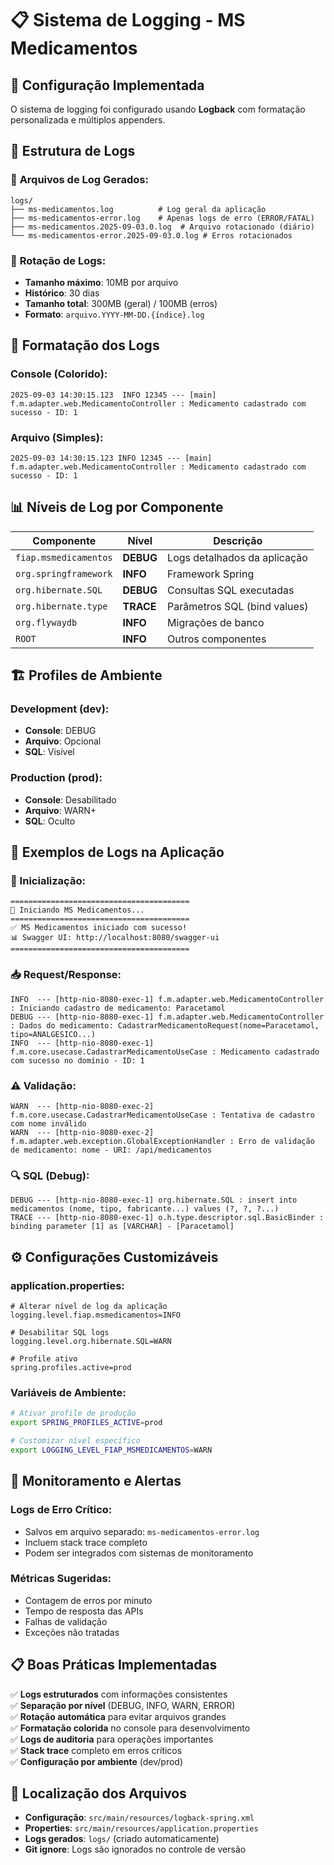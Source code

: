 # 📋 Sistema de Logging - MS Medicamentos

## 🎯 Configuração Implementada

O sistema de logging foi configurado usando **Logback** com formatação personalizada e múltiplos appenders.

## 📁 Estrutura de Logs

### 📄 **Arquivos de Log Gerados:**

```
logs/
├── ms-medicamentos.log          # Log geral da aplicação
├── ms-medicamentos-error.log    # Apenas logs de erro (ERROR/FATAL)
├── ms-medicamentos.2025-09-03.0.log  # Arquivo rotacionado (diário)
└── ms-medicamentos-error.2025-09-03.0.log # Erros rotacionados
```

### 🔄 **Rotação de Logs:**
- **Tamanho máximo**: 10MB por arquivo
- **Histórico**: 30 dias
- **Tamanho total**: 300MB (geral) / 100MB (erros)
- **Formato**: `arquivo.YYYY-MM-DD.{índice}.log`

## 🎨 **Formatação dos Logs**

### **Console (Colorido):**
```
2025-09-03 14:30:15.123  INFO 12345 --- [main] f.m.adapter.web.MedicamentoController : Medicamento cadastrado com sucesso - ID: 1
```

### **Arquivo (Simples):**
```
2025-09-03 14:30:15.123 INFO 12345 --- [main] f.m.adapter.web.MedicamentoController : Medicamento cadastrado com sucesso - ID: 1
```

## 📊 **Níveis de Log por Componente**

| Componente | Nível | Descrição |
|------------|-------|-----------|
| `fiap.msmedicamentos` | **DEBUG** | Logs detalhados da aplicação |
| `org.springframework` | **INFO** | Framework Spring |
| `org.hibernate.SQL` | **DEBUG** | Consultas SQL executadas |
| `org.hibernate.type` | **TRACE** | Parâmetros SQL (bind values) |
| `org.flywaydb` | **INFO** | Migrações de banco |
| `ROOT` | **INFO** | Outros componentes |

## 🏗️ **Profiles de Ambiente**

### **Development (dev):**
- **Console**: DEBUG
- **Arquivo**: Opcional
- **SQL**: Visível

### **Production (prod):**
- **Console**: Desabilitado
- **Arquivo**: WARN+
- **SQL**: Oculto

## 📝 **Exemplos de Logs na Aplicação**

### **🚀 Inicialização:**
```
========================================
🏥 Iniciando MS Medicamentos...
========================================
✅ MS Medicamentos iniciado com sucesso!
📊 Swagger UI: http://localhost:8080/swagger-ui
========================================
```

### **📥 Request/Response:**
```
INFO  --- [http-nio-8080-exec-1] f.m.adapter.web.MedicamentoController : Iniciando cadastro de medicamento: Paracetamol
DEBUG --- [http-nio-8080-exec-1] f.m.adapter.web.MedicamentoController : Dados do medicamento: CadastrarMedicamentoRequest(nome=Paracetamol, tipo=ANALGESICO...)
INFO  --- [http-nio-8080-exec-1] f.m.core.usecase.CadastrarMedicamentoUseCase : Medicamento cadastrado com sucesso no domínio - ID: 1
```

### **⚠️ Validação:**
```
WARN  --- [http-nio-8080-exec-2] f.m.core.usecase.CadastrarMedicamentoUseCase : Tentativa de cadastro com nome inválido
WARN  --- [http-nio-8080-exec-2] f.m.adapter.web.exception.GlobalExceptionHandler : Erro de validação de medicamento: nome - URI: /api/medicamentos
```

### **🔍 SQL (Debug):**
```
DEBUG --- [http-nio-8080-exec-1] org.hibernate.SQL : insert into medicamentos (nome, tipo, fabricante...) values (?, ?, ?...)
TRACE --- [http-nio-8080-exec-1] o.h.type.descriptor.sql.BasicBinder : binding parameter [1] as [VARCHAR] - [Paracetamol]
```

## ⚙️ **Configurações Customizáveis**

### **application.properties:**
```properties
# Alterar nível de log da aplicação
logging.level.fiap.msmedicamentos=INFO

# Desabilitar SQL logs
logging.level.org.hibernate.SQL=WARN

# Profile ativo
spring.profiles.active=prod
```

### **Variáveis de Ambiente:**
```bash
# Ativar profile de produção
export SPRING_PROFILES_ACTIVE=prod

# Customizar nível específico
export LOGGING_LEVEL_FIAP_MSMEDICAMENTOS=WARN
```

## 🔧 **Monitoramento e Alertas**

### **Logs de Erro Crítico:**
- Salvos em arquivo separado: `ms-medicamentos-error.log`
- Incluem stack trace completo
- Podem ser integrados com sistemas de monitoramento

### **Métricas Sugeridas:**
- Contagem de erros por minuto
- Tempo de resposta das APIs
- Falhas de validação
- Exceções não tratadas

## 📋 **Boas Práticas Implementadas**

✅ **Logs estruturados** com informações consistentes  
✅ **Separação por nível** (DEBUG, INFO, WARN, ERROR)  
✅ **Rotação automática** para evitar arquivos grandes  
✅ **Formatação colorida** no console para desenvolvimento  
✅ **Logs de auditoria** para operações importantes  
✅ **Stack trace** completo em erros críticos  
✅ **Configuração por ambiente** (dev/prod)  

## 🎯 **Localização dos Arquivos**

- **Configuração**: `src/main/resources/logback-spring.xml`
- **Properties**: `src/main/resources/application.properties`
- **Logs gerados**: `logs/` (criado automaticamente)
- **Git ignore**: Logs são ignorados no controle de versão
